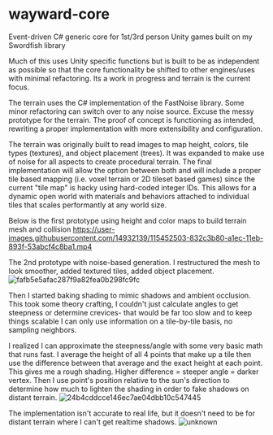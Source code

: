 # wayward-core
Event-driven C# generic core for 1st/3rd person Unity games built on my Swordfish library

Much of this uses Unity specific functions but is built to be as independent as possible so that the core functionality be shifted to other engines/uses with minimal refactoring. Its a work in progress and terrain is the current focus.

The terrain uses the C# implementation of the FastNoise library. Some minor refactoring can switch over to any noise source.
Excuse the messy prototype for the terrain. The proof of concept is functioning as intended, rewriting a proper implementation with more extensibility and configuration.

The terrain was originally built to read images to map height, colors, tile types (textures), and object placement (trees). It was expanded to make use of noise for all aspects to create procedural terrain. The final implementation will allow the option between both and will include a proper tile based mapping (i.e. voxel terrain or 2D tileset based games) since the current "tile map" is hacky using hard-coded integer IDs. This allows for a dynamic open world with materials and behaviors attached to individual tiles that scales performantly at any world size.

Below is the first prototype using height and color maps to build terrain mesh and collision
https://user-images.githubusercontent.com/14932139/115452503-832c3b80-a1ec-11eb-893f-53abcf4c8ba1.mp4

The 2nd prototype with noise-based generation. I restructured the mesh to look smoother, added textured tiles, added object placement.
![fafb5e5afac287f9a82fea0b298fc9fc](https://user-images.githubusercontent.com/14932139/115452524-8a534980-a1ec-11eb-888c-e95b77a34e10.png)

Then I started baking shading to mimic shadows and ambient occlusion. This took some theory crafting, I couldn't just calculate angles to get steepness or determine crevices- that would be far too slow and to keep things scalable I can only use information on a tile-by-tile basis, no sampling neighbors. 

I realized I can approximate the steepness/angle with some very basic math that runs fast. I average the height of all 4 points that make up a tile then use the difference between that average and the exact height at each point. This gives me a rough shading. Higher difference = steeper angle = darker vertex. Then I use point's position relative to the sun's direction to determine how much to lighten the shading in order to fake shadows on distant terrain. 
![24b4cddcce146ec7ae04dbb10c547445](https://user-images.githubusercontent.com/14932139/115452651-afe05300-a1ec-11eb-9a64-3325d216f2b4.jpg)

The implementation isn't accurate to real life, but it doesn't need to be for distant terrain where I can't get realtime shadows.
![unknown](https://user-images.githubusercontent.com/14932139/115452609-a2c36400-a1ec-11eb-887b-aed6fab2f546.png)
